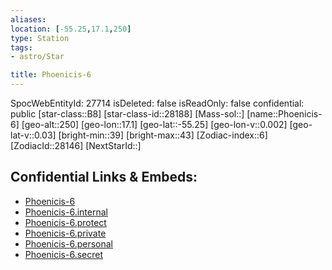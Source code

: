 ```yaml
---
aliases: 
location: [-55.25,17.1,250]
type: Station
tags:
- astro/Star

title: Phoenicis-6
---
```

SpocWebEntityId: 27714
isDeleted: false
isReadOnly: false
confidential: public
[star-class::B8]
[star-class-id::28188]
[Mass-sol::]
[name::Phoenicis-6]
[geo-alt::250]
[geo-lon::17.1]
[geo-lat::-55.25]
[geo-lon-v::0.002]
[geo-lat-v::0.03]
[bright-min::39]
[bright-max::43]
[Zodiac-index::6]
[ZodiacId::28146]
[NextStarId::]



## Confidential Links & Embeds: 
- [Phoenicis-6](../../../_public/astro/Star/Phoenicis-6.md) 
- [Phoenicis-6.internal](../../../_internal/astro/Star/Phoenicis-6.internal.md) 
- [Phoenicis-6.protect](../../../_protect/astro/Star/Phoenicis-6.protect.md) 
- [Phoenicis-6.private](../../../_private/astro/Star/Phoenicis-6.private.md) 
- [Phoenicis-6.personal](../../../_personal/astro/Star/Phoenicis-6.personal.md) 
- [Phoenicis-6.secret](../../../_secret/astro/Star/Phoenicis-6.secret.md) 
